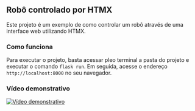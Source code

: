 ## Robô controlado por HTMX

Este projeto é um exemplo de como controlar um robô através de uma interface web utilizando HTMX.

### Como funciona
Para executar o projeto, basta acessar pleo terminal a pasta do projeto e executar o comando `flask run`. Em seguida, acesse o endereço `http://localhost:8000` no seu navegador.


### Vídeo demonstrativo
[![Vídeo demonstrativo](https://img.youtube.com/vi/1J1z1J1z1J1/0.jpg)](https://www.youtube.com/watch?v=1J1z1J1z1J1)